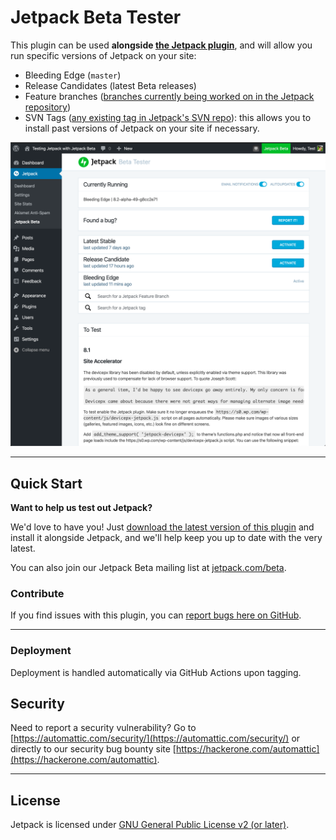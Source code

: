 # Jetpack Beta Tester

This plugin can be used **alongside [the Jetpack plugin](https://wordpress.org/plugins/jetpack/)**, and will allow you run specific versions of Jetpack on your site:
- Bleeding Edge (`master`)
- Release Candidates (latest Beta releases)
- Feature branches ([branches currently being worked on in the Jetpack repository](https://github.com/Automattic/Jetpack/pulls))
- SVN Tags ([any existing tag in Jetpack's SVN repo](https://plugins.svn.wordpress.org/jetpack/tags/)): this allows you to install past versions of Jetpack on your site if necessary.

![Screenshot](./docs/images/screenshot.png "Jetpack Beta UI")

-------

## Quick Start

**Want to help us test out Jetpack?**

We'd love to have you! Just [download the latest version of this plugin](https://github.com/Automattic/jetpack-beta/releases) and install it alongside Jetpack, and we'll help keep you up to date with the very latest.

You can also join our Jetpack Beta mailing list at [jetpack.com/beta](https://jetpack.com/beta).

### Contribute

If you find issues with this plugin, you can [report bugs here on GitHub](https://github.com/Automattic/jetpack/issues/new?assignees=&labels=%5BType%5D+Bug&template=bug-report.yml).

-------

### Deployment

Deployment is handled automatically via GitHub Actions upon tagging.

## Security

Need to report a security vulnerability? Go to [https://automattic.com/security/](https://automattic.com/security/) or directly to our security bug bounty site [https://hackerone.com/automattic](https://hackerone.com/automattic).

-------

## License

Jetpack is licensed under [GNU General Public License v2 (or later)](./LICENSE.txt).
